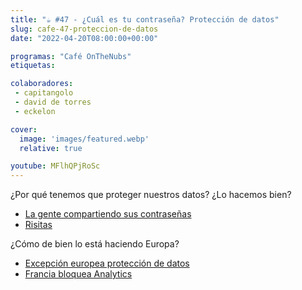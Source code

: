 ```yaml
---
title: "☕️ #47 - ¿Cuál es tu contraseña? Protección de datos"
slug: cafe-47-proteccion-de-datos
date: "2022-04-20T08:00:00+00:00"

programas: "Café OnTheNubs"
etiquetas:

colaboradores:
 - capitangolo
 - david de torres
 - eckelon

cover:
  image: 'images/featured.webp'
  relative: true

youtube: MFlhQPjRoSc
---
```


¿Por qué tenemos que proteger nuestros datos? ¿Lo hacemos bien?

- [La gente compartiendo sus contraseñas](https://www.youtube.com/watch?v=UzvPP6_LRHc)
- [Risitas](https://twitter.com/vxunderground/status/1515970578468982788)

¿Cómo de bien lo está haciendo Europa?

- [Excepción europea protección de datos](https://www.genbeta.com/actualidad/tus-datos-podran-transferirse-a-estados-unidos-libremente-acuerdo-europa-joe-biden-que-queria-mark-zuckerberg)
- [Francia bloquea Analytics](https://www.adweek.com/programmatic/french-sites-ordered-to-stop-using-google-analytics/)

